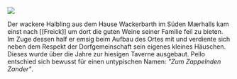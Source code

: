 ![](images/pello_alt.png)

Der wackere Halbling aus dem Hause Wackerbarth im Süden Mærhalls kam einst nach [[Freick]] um dort die guten Weine seiner Familie feil zu bieten. Im Zuge dessen half er emsig beim Aufbau des Ortes mit und verdiente sich neben dem Respekt der Dorfgemeinschaft sein eigenes kleines Häuschen. Dieses wurde über die Jahre zur hiesigen Taverne ausgebaut. Pello entschied sich bewusst für einen untypischen Namen: *"Zum Zappelnden Zander"*. <br>
